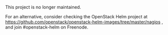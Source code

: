 This project is no longer maintained.

For an alternative, consider checking the OpenStack Helm project at
https://github.com/openstack/openstack-helm-images/tree/master/nagios
, and join #openstack-helm on Freenode.
